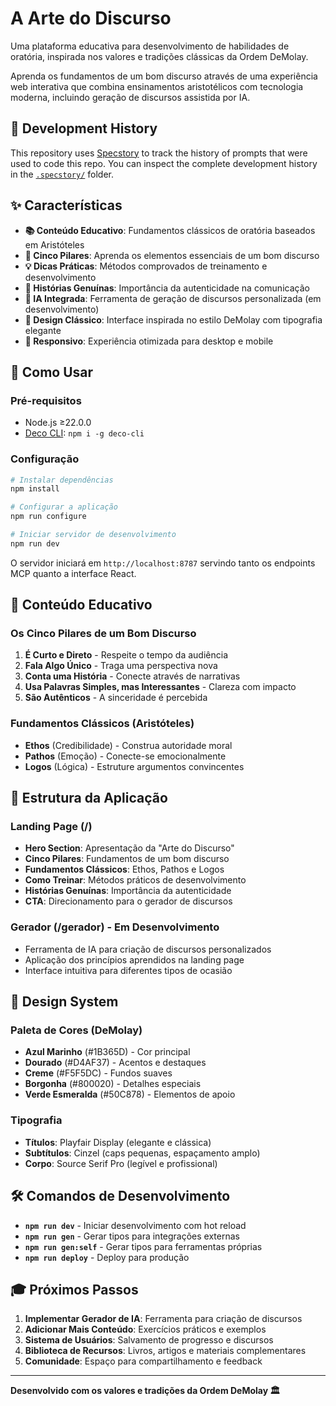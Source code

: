 # A Arte do Discurso

Uma plataforma educativa para desenvolvimento de habilidades de oratória, inspirada nos valores e tradições clássicas da Ordem DeMolay.

Aprenda os fundamentos de um bom discurso através de uma experiência web interativa que combina ensinamentos aristotélicos com tecnologia moderna, incluindo geração de discursos assistida por IA.

## 📝 Development History

This repository uses [Specstory](https://specstory.com/) to track the history of
prompts that were used to code this repo. You can inspect the complete
development history in the [`.specstory/`](.specstory/) folder.

## ✨ Características

- **📚 Conteúdo Educativo**: Fundamentos clássicos de oratória baseados em Aristóteles
- **🎯 Cinco Pilares**: Aprenda os elementos essenciais de um bom discurso
- **💡 Dicas Práticas**: Métodos comprovados de treinamento e desenvolvimento
- **📖 Histórias Genuínas**: Importância da autenticidade na comunicação
- **🤖 IA Integrada**: Ferramenta de geração de discursos personalizada (em desenvolvimento)
- **🎨 Design Clássico**: Interface inspirada no estilo DeMolay com tipografia elegante
- **📱 Responsivo**: Experiência otimizada para desktop e mobile

## 🚀 Como Usar

### Pré-requisitos

- Node.js ≥22.0.0
- [Deco CLI](https://deco.chat): `npm i -g deco-cli`

### Configuração

```bash
# Instalar dependências
npm install

# Configurar a aplicação
npm run configure

# Iniciar servidor de desenvolvimento
npm run dev
```

O servidor iniciará em `http://localhost:8787` servindo tanto os endpoints MCP quanto a interface React.

## 📖 Conteúdo Educativo

### Os Cinco Pilares de um Bom Discurso

1. **É Curto e Direto** - Respeite o tempo da audiência
2. **Fala Algo Único** - Traga uma perspectiva nova
3. **Conta uma História** - Conecte através de narrativas
4. **Usa Palavras Simples, mas Interessantes** - Clareza com impacto
5. **São Autênticos** - A sinceridade é percebida

### Fundamentos Clássicos (Aristóteles)

- **Ethos** (Credibilidade) - Construa autoridade moral
- **Pathos** (Emoção) - Conecte-se emocionalmente
- **Logos** (Lógica) - Estruture argumentos convincentes

## 🎯 Estrutura da Aplicação

### Landing Page (/)
- **Hero Section**: Apresentação da "Arte do Discurso"
- **Cinco Pilares**: Fundamentos de um bom discurso
- **Fundamentos Clássicos**: Ethos, Pathos e Logos
- **Como Treinar**: Métodos práticos de desenvolvimento
- **Histórias Genuínas**: Importância da autenticidade
- **CTA**: Direcionamento para o gerador de discursos

### Gerador (/gerador) - Em Desenvolvimento
- Ferramenta de IA para criação de discursos personalizados
- Aplicação dos princípios aprendidos na landing page
- Interface intuitiva para diferentes tipos de ocasião

## 🎨 Design System

### Paleta de Cores (DeMolay)
- **Azul Marinho** (#1B365D) - Cor principal
- **Dourado** (#D4AF37) - Acentos e destaques
- **Creme** (#F5F5DC) - Fundos suaves
- **Borgonha** (#800020) - Detalhes especiais
- **Verde Esmeralda** (#50C878) - Elementos de apoio

### Tipografia
- **Títulos**: Playfair Display (elegante e clássica)
- **Subtítulos**: Cinzel (caps pequenas, espaçamento amplo)
- **Corpo**: Source Serif Pro (legível e profissional)

## 🛠️ Comandos de Desenvolvimento

- **`npm run dev`** - Iniciar desenvolvimento com hot reload
- **`npm run gen`** - Gerar tipos para integrações externas
- **`npm run gen:self`** - Gerar tipos para ferramentas próprias
- **`npm run deploy`** - Deploy para produção

## 🎓 Próximos Passos

1. **Implementar Gerador de IA**: Ferramenta para criação de discursos
2. **Adicionar Mais Conteúdo**: Exercícios práticos e exemplos
3. **Sistema de Usuários**: Salvamento de progresso e discursos
4. **Biblioteca de Recursos**: Livros, artigos e materiais complementares
5. **Comunidade**: Espaço para compartilhamento e feedback

---

**Desenvolvido com os valores e tradições da Ordem DeMolay 🏛️**

